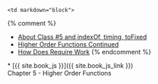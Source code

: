 	<td markdown="block">
{% comment %}
* [About Class #5 and indexOf, timing, toFixed](slides/05/meta.html)
* [Higher Order Functions Continued](slides/04/higher-order-functions-continued.html#/14) 
* [How Does Require Work](slides/05/control-require.html)
{% endcomment %}

</td>
	<td markdown="block">
* [{{ site.book_js }}]({{ site.book_js_link }}) <br> Chapter 5 - Higher Order Functions
</td>
	<td markdown="block">
</td>
